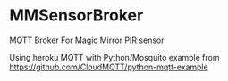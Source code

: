 # MMSensorBroker
MQTT Broker For Magic Mirror PIR sensor

Using heroku MQTT with Python/Mosquito example from https://github.com/CloudMQTT/python-mqtt-example
